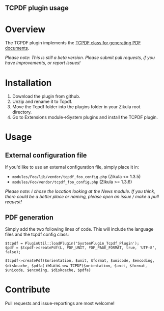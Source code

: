 TCPDF plugin usage
----------------------------------------

# Overview
The TCPDF plugin implements the [TCPDF class for generating PDF documents](http://www.tcpdf.org/).

*Please note: This is still a beta version. Please submit pull requests, if you have improvements, or report issues!*

# Installation

1. Download the plugin from github.
2. Unzip and rename it to Tcpdf.
3. Move the Tcpdf folder into the plugins folder in your Zikula root directory.
4. Go to Extensions module->System plugins and install the TCPDF plugin.

# Usage

## External configuration file

If you'd like to use an external configuration file, simply place it in:
- `modules/Foo/lib/vendor/tcpdf_foo_config.php` (Zikula <= 1.3.5)
- `modules/Foo/vendor/tcpdf_foo_config.php` (Zikula >= 1.3.6)

*Please note: I chose the location looking at the News module. If you think, there could be a better place or naming, please open an issue / make a pull request!*
## PDF generation
Simply add the two following lines of code. This will include the language files and the tcpdf config class:

    $tcpdf = PluginUtil::loadPlugin('SystemPlugin_Tcpdf_Plugin');
    $pdf = $tcpdf->createPdf(L, PDF_UNIT, PDF_PAGE_FORMAT, true, 'UTF-8', false);

`$tcpdf->createPdf($orientation, $unit, $format, $unicode, $encoding, $diskcache, $pdfa)` returns `new TCPDF($orientation, $unit, $format, $unicode, $encoding, $diskcache, $pdfa)`

# Contribute

Pull requests and issue-reportings are most welcome!
